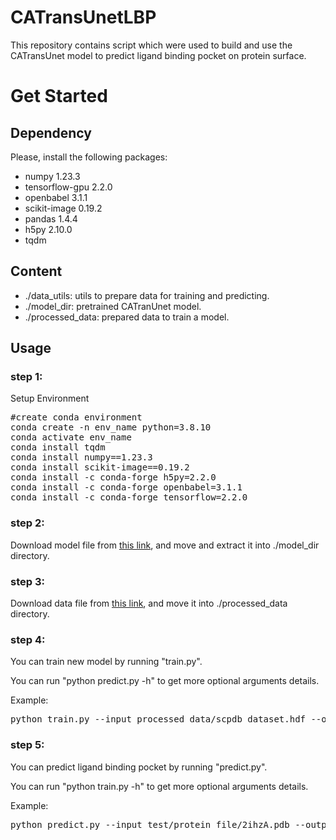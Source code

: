 # CATransUnetLBP

This repository contains script which were used to build and use the CATransUnet model to predict ligand binding pocket on protein surface.

# Get Started

## Dependency

Please, install the following packages:

- numpy 1.23.3
- tensorflow-gpu 2.2.0
- openbabel 3.1.1
- scikit-image 0.19.2
- pandas 1.4.4
- h5py 2.10.0
- tqdm

## Content

- ./data_utils: utils to prepare data for training and predicting.
- ./model_dir: pretrained CATranUnet model.
- ./processed_data: prepared data to train a model.

## Usage

### step 1:

Setup Environment

<pre>
#create conda environment
conda create -n env_name python=3.8.10 
conda activate env_name
conda install tqdm
conda install numpy==1.23.3
conda install scikit-image==0.19.2
conda install -c conda-forge h5py=2.2.0
conda install -c conda-forge openbabel=3.1.1
conda install -c conda-forge tensorflow=2.2.0
</pre>

### step 2:

Download model file from [this link](https://drive.google.com/file/d/1KgFj2JBjbwyyfgCiXcCx27qpdGL9SH16/view?usp=sharing), and move and extract it into ./model_dir directory.

### step 3:

Download data file from [this link](https://drive.google.com/file/d/1Rrcfo2c_SQ4r_OnFV8gmBzsSpw6lbni_/view?usp=sharing), and move it into ./processed_data directory.

### step 4:

You can train new model by running "train.py".

You can run "python predict.py -h" to get more optional arguments details.

Example:
<pre>
python train.py --input processed_data/scpdb_dataset.hdf --output model_dir
</pre>

### step 5:

You can predict ligand binding pocket by running "predict.py".

You can run "python train.py -h" to get more optional arguments details.

Example:
<pre>
python predict.py --input test/protein_file/2ihzA.pdb --output test/result --format pdb
</pre>



